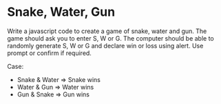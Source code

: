 # Snake, Water, Gun

Write a javascript code to create a game of snake, water and gun. The game should ask you to enter S, W or G. The computer should be able to randomly generate S, W or G and declare win or loss using alert. Use prompt or confirm if required.

Case:

- Snake & Water => Snake wins
- Water & Gun => Water wins
- Gun & Snake => Gun wins
